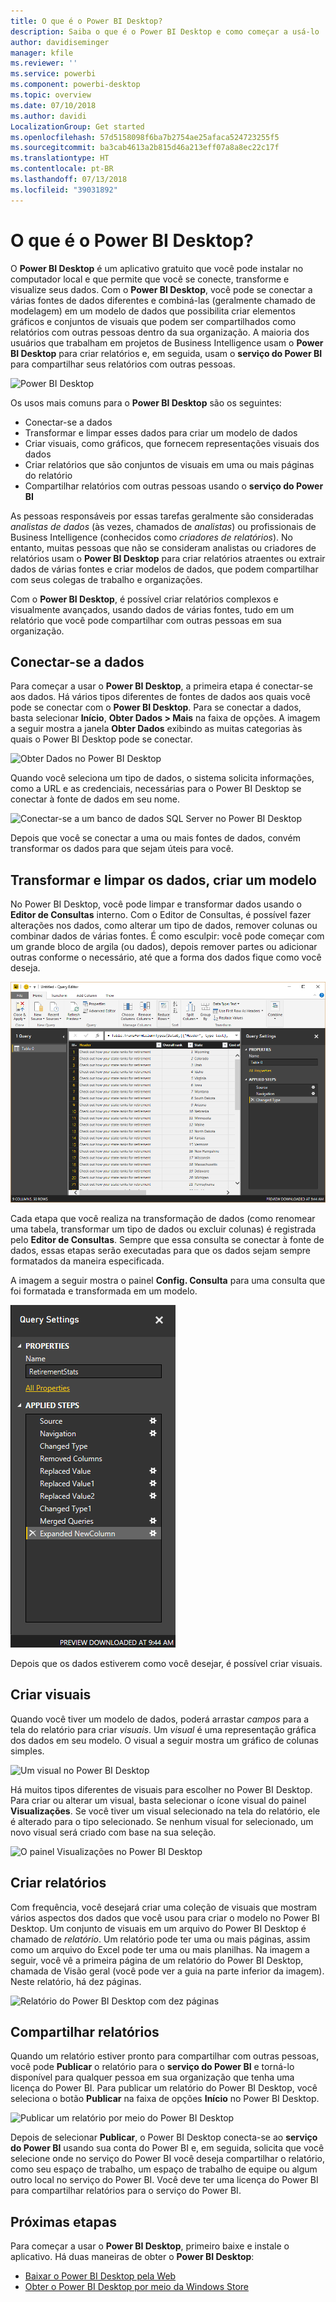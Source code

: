 ```yaml
---
title: O que é o Power BI Desktop?
description: Saiba o que é o Power BI Desktop e como começar a usá-lo
author: davidiseminger
manager: kfile
ms.reviewer: ''
ms.service: powerbi
ms.component: powerbi-desktop
ms.topic: overview
ms.date: 07/10/2018
ms.author: davidi
LocalizationGroup: Get started
ms.openlocfilehash: 57d5158098f6ba7b2754ae25afaca524723255f5
ms.sourcegitcommit: ba3cab4613a2b815d46a213eff07a8a8ec22c17f
ms.translationtype: HT
ms.contentlocale: pt-BR
ms.lasthandoff: 07/13/2018
ms.locfileid: "39031892"
---
```

# <a name="what-is-power-bi-desktop"></a>O que é o Power BI Desktop?

O **Power BI Desktop** é um aplicativo gratuito que você pode instalar no computador local e que permite que você se conecte, transforme e visualize seus dados. Com o **Power BI Desktop**, você pode se conectar a várias fontes de dados diferentes e combiná-las (geralmente chamado de modelagem) em um modelo de dados que possibilita criar elementos gráficos e conjuntos de visuais que podem ser compartilhados como relatórios com outras pessoas dentro da sua organização. A maioria dos usuários que trabalham em projetos de Business Intelligence usam o **Power BI Desktop** para criar relatórios e, em seguida, usam o **serviço do Power BI** para compartilhar seus relatórios com outras pessoas.

![Power BI Desktop](media/desktop-what-is-desktop/what-is-desktop_01.png)

Os usos mais comuns para o **Power BI Desktop** são os seguintes:

* Conectar-se a dados
* Transformar e limpar esses dados para criar um modelo de dados
* Criar visuais, como gráficos, que fornecem representações visuais dos dados
* Criar relatórios que são conjuntos de visuais em uma ou mais páginas do relatório
* Compartilhar relatórios com outras pessoas usando o **serviço do Power BI**

As pessoas responsáveis por essas tarefas geralmente são consideradas *analistas de dados* (às vezes, chamados de *analistas*) ou profissionais de Business Intelligence (conhecidos como *criadores de relatórios*). No entanto, muitas pessoas que não se consideram analistas ou criadores de relatórios usam o **Power BI Desktop** para criar relatórios atraentes ou extrair dados de várias fontes e criar modelos de dados, que podem compartilhar com seus colegas de trabalho e organizações.

Com o **Power BI Desktop**, é possível criar relatórios complexos e visualmente avançados, usando dados de várias fontes, tudo em um relatório que você pode compartilhar com outras pessoas em sua organização. 

## <a name="connect-to-data"></a>Conectar-se a dados
Para começar a usar o **Power BI Desktop**, a primeira etapa é conectar-se aos dados. Há vários tipos diferentes de fontes de dados aos quais você pode se conectar com o **Power BI Desktop**. Para se conectar a dados, basta selecionar **Início**, **Obter Dados > Mais** na faixa de opções. A imagem a seguir mostra a janela **Obter Dados** exibindo as muitas categorias às quais o Power BI Desktop pode se conectar.

![Obter Dados no Power BI Desktop](media/desktop-what-is-desktop/what-is-desktop_02.png)

Quando você seleciona um tipo de dados, o sistema solicita informações, como a URL e as credenciais, necessárias para o Power BI Desktop se conectar à fonte de dados em seu nome.

![Conectar-se a um banco de dados SQL Server no Power BI Desktop](media/desktop-what-is-desktop/what-is-desktop_03.png)

Depois que você se conectar a uma ou mais fontes de dados, convém transformar os dados para que sejam úteis para você.

## <a name="transform-and-clean-data-create-a-model"></a>Transformar e limpar os dados, criar um modelo

No Power BI Desktop, você pode limpar e transformar dados usando o **Editor de Consultas** interno. Com o Editor de Consultas, é possível fazer alterações nos dados, como alterar um tipo de dados, remover colunas ou combinar dados de várias fontes. É como esculpir: você pode começar com um grande bloco de argila (ou dados), depois remover partes ou adicionar outras conforme o necessário, até que a forma dos dados fique como você deseja. 

![Editor de Consultas no Power BI Desktop](media/desktop-getting-started/designer_gsg_editquery.png)

Cada etapa que você realiza na transformação de dados (como renomear uma tabela, transformar um tipo de dados ou excluir colunas) é registrada pelo **Editor de Consultas**. Sempre que essa consulta se conectar à fonte de dados, essas etapas serão executadas para que os dados sejam sempre formatados da maneira especificada.

A imagem a seguir mostra o painel **Config. Consulta** para uma consulta que foi formatada e transformada em um modelo.

 ![](media/desktop-getting-started/shapecombine_querysettingsfinished.png)

Depois que os dados estiverem como você desejar, é possível criar visuais. 

## <a name="create-visuals"></a>Criar visuais 

Quando você tiver um modelo de dados, poderá arrastar *campos* para a tela do relatório para criar *visuais*. Um *visual* é uma representação gráfica dos dados em seu modelo. O visual a seguir mostra um gráfico de colunas simples. 

![Um visual no Power BI Desktop](media/desktop-what-is-desktop/what-is-desktop_04.png)

Há muitos tipos diferentes de visuais para escolher no Power BI Desktop. Para criar ou alterar um visual, basta selecionar o ícone visual do painel **Visualizações**. Se você tiver um visual selecionado na tela do relatório, ele é alterado para o tipo selecionado. Se nenhum visual for selecionado, um novo visual será criado com base na sua seleção.

![O painel Visualizações no Power BI Desktop](media/desktop-what-is-desktop/what-is-desktop_05.png)

## <a name="create-reports"></a>Criar relatórios

Com frequência, você desejará criar uma coleção de visuais que mostram vários aspectos dos dados que você usou para criar o modelo no Power BI Desktop. Um conjunto de visuais em um arquivo do Power BI Desktop é chamado de *relatório*. Um relatório pode ter uma ou mais páginas, assim como um arquivo do Excel pode ter uma ou mais planilhas. Na imagem a seguir, você vê a primeira página de um relatório do Power BI Desktop, chamada de Visão geral (você pode ver a guia na parte inferior da imagem). Neste relatório, há dez páginas.

![Relatório do Power BI Desktop com dez páginas](media/desktop-what-is-desktop/what-is-desktop_01.png)

## <a name="share-reports"></a>Compartilhar relatórios

Quando um relatório estiver pronto para compartilhar com outras pessoas, você pode **Publicar** o relatório para o **serviço do Power BI** e torná-lo disponível para qualquer pessoa em sua organização que tenha uma licença do Power BI. Para publicar um relatório do Power BI Desktop, você seleciona o botão **Publicar** na faixa de opções **Início** no Power BI Desktop.

![Publicar um relatório por meio do Power BI Desktop](media/desktop-what-is-desktop/what-is-desktop_06.png)

Depois de selecionar **Publicar**, o Power BI Desktop conecta-se ao **serviço do Power BI** usando sua conta do Power BI e, em seguida, solicita que você selecione onde no serviço do Power BI você deseja compartilhar o relatório, como seu espaço de trabalho, um espaço de trabalho de equipe ou algum outro local no serviço do Power BI. Você deve ter uma licença do Power BI para compartilhar relatórios para o serviço do Power BI.


## <a name="next-steps"></a>Próximas etapas

Para começar a usar o **Power BI Desktop**, primeiro baixe e instale o aplicativo. Há duas maneiras de obter o **Power BI Desktop**:

* [Baixar o Power BI Desktop pela Web](desktop-get-the-desktop.md)
* [Obter o Power BI Desktop por meio da Windows Store](http://aka.ms/pbidesktopstore)
